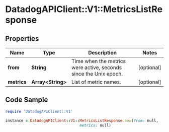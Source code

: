 # DatadogAPIClient::V1::MetricsListResponse

## Properties

Name | Type | Description | Notes
------------ | ------------- | ------------- | -------------
**from** | **String** | Time when the metrics were active, seconds since the Unix epoch. | [optional] 
**metrics** | **Array&lt;String&gt;** | List of metric names. | [optional] 

## Code Sample

```ruby
require 'DatadogAPIClient::V1'

instance = DatadogAPIClient::V1::MetricsListResponse.new(from: null,
                                 metrics: null)
```


